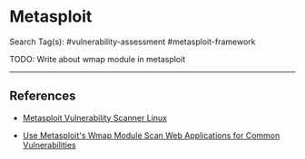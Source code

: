 # Metasploit

Search Tag(s): #vulnerability-assessment #metasploit-framework

TODO: Write about wmap module in metasploit

---
## References

- [Metasploit Vulnerability Scanner Linux](https://linuxhint.com/metasploit_vurnerability_scanner_linux/)

- [Use Metasploit's Wmap Module Scan Web Applications for Common Vulnerabilities](https://null-byte.wonderhowto.com/how-to/use-metasploits-wmap-module-scan-web-applications-for-common-vulnerabilities-0187572/)